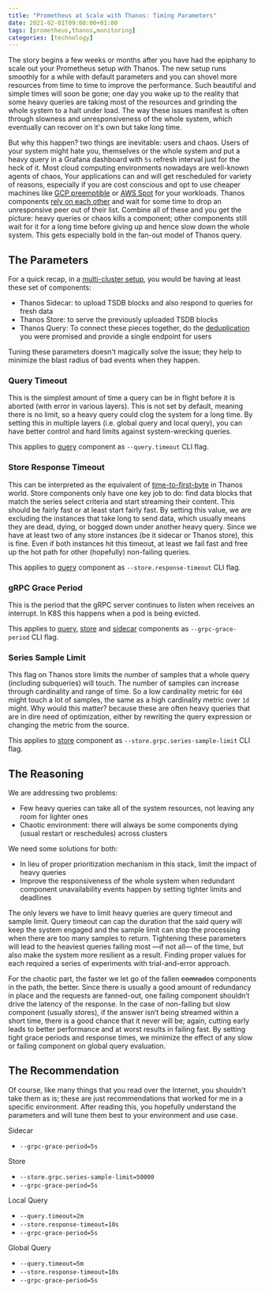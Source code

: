 ```yaml
---
title: "Prometheus at Scale with Thanos: Timing Parameters"
date: 2021-02-01T09:00:00+01:00
tags: [prometheus,thanos,monitoring]
categories: [technology]
---
```


The story begins a few weeks or months after you have had the epiphany to scale out your Prometheus setup with Thanos. The new setup runs smoothly for a while with default parameters and you can shovel more resources from time to time to improve the performance. Such beautiful and simple times will soon be gone; one day you wake up to the reality that some heavy queries are taking most of the resources and grinding the whole system to a halt under load. The way these issues manifest is often through slowness and unresponsiveness of the whole system, which eventually can recover on it's own but take long time.

But why this happen? two things are inevitable: users and chaos. Users of your system might hate you, themselves or the whole system and put a heavy query in a Grafana dashboard with `5s` refresh interval just for the heck of it. Most cloud computing environments nowadays are well-known agents of chaos, Your applications can and will get rescheduled for variety of reasons, especially if you are cost conscious and opt to use cheaper machines like [GCP preemptible](https://cloud.google.com/compute/docs/instances/preemptible) or [AWS Spot](https://aws.amazon.com/ec2/spot/) for your workloads. Thanos components [rely on each other](https://thanos.io/tip/thanos/service-discovery.md/#service-discovery) and wait for some time to drop an unresponsive peer out of their list. Combine all of these and you get the picture: heavy queries or chaos kills a component; other components still wait for it for a long time before giving up and hence slow down the whole system. This gets especially bold in the fan-out model of Thanos query.

## The Parameters

For a quick recap, in a [multi-cluster setup](https://banzaicloud.com/blog/multi-cluster-monitoring/#metric-query-flow), you would be having at least these set of components:

- Thanos Sidecar: to upload TSDB blocks and also respond to queries for fresh data
- Thanos Store: to serve the previously uploaded TSDB blocks
- Thanos Query: To connect these pieces together, do the [deduplication](https://thanos.io/tip/components/query.md/#deduplication) you were promised and provide a single endpoint for users

Tuning these parameters doesn't magically solve the issue; they help to minimize the blast radius of bad events when they happen.

### Query Timeout

This is the simplest amount of time a query can be in flight before it is aborted (with error in various layers). This is not set by default, meaning there is no limit, so a heavy query could clog the system for a long time. By setting this in multiple layers (i.e. global query and local query), you can have better control and hard limits against system-wrecking queries.

This applies to [query](https://thanos.io/tip/components/query.md/#flags) component as `--query.timeout` CLI flag.

### Store Response Timeout

This can be interpreted as the equivalent of [time-to-first-byte](https://en.wikipedia.org/wiki/Time_to_first_byte) in Thanos world. Store components only have one key job to do: find data blocks that match the series select criteria and start streaming their content. This should be fairly fast or at least start fairly fast. By setting this value, we are excluding the instances that take long to send data, which usually means they are dead, dying, or bogged down under another heavy query. Since we have at least two of any store instances (be it sidecar or Thanos store), this is fine. Even if both instances hit this timeout, at least we fail fast and free up the hot path for other (hopefully) non-failing queries.

This applies to [query](https://thanos.io/tip/components/query.md/#flags) component as `--store.response-timeout` CLI flag.

### gRPC Grace Period

This is the period that the gRPC server continues to listen when receives an interrupt. In K8S this happens when a pod is being evicted.

This applies to [query](https://thanos.io/tip/components/query.md/#flags), [store](https://thanos.io/tip/components/store.md/#flags) and [sidecar](https://thanos.io/tip/components/sidecar.md/#flags) components as `--grpc-grace-period` CLI flag.

### Series Sample Limit

This flag on Thanos store limits the number of samples that a whole query (including subqueries) will touch. The number of samples can increase through cardinality and range of time. So a low cardinality metric for `60d` might touch a lot of samples, the same as a high cardinality metric over `1d` might. Why would this matter? because these are often heavy queries that are in dire need of optimization, either by rewriting the query expression or changing the metric from the source.

This applies to [store](https://thanos.io/tip/components/store.md/#flags) component as `--store.grpc.series-sample-limit` CLI flag.

## The Reasoning

We are addressing two problems:

- Few heavy queries can take all of the system resources, not leaving any room for lighter ones
- Chaotic environment: there will always be some components dying (usual restart or reschedules) across clusters

We need some solutions for both:

- In lieu of proper prioritization mechanism in this stack, limit the impact of heavy queries
- Improve the responsiveness of the whole system when redundant component unavailability events happen by setting tighter limits and deadlines

The only levers we have to limit heavy queries are query timeout and sample limit. Query timeout can cap the duration that the said query will keep the system engaged and the sample limit can stop the processing when there are too many samples to return. Tightening these parameters will lead to the heaviest queries failing most —if not all— of the time, but also make the system more resilient as a result. Finding proper values for each required a series of experiments with trial-and-error approach.

For the chaotic part, the faster we let go of the fallen ~~comrades~~ components in the path, the better. Since there is usually a good amount of redundancy in place and the requests are fanned-out, one failing component shouldn’t drive the latency of the response. In the case of non-failing but slow component (usually stores), if the answer isn’t being streamed within a short time, there is a good chance that it never will be; again, cutting early leads to better performance and at worst results in failing fast. By setting tight grace periods and response times, we minimize the effect of any slow or failing component on global query evaluation.

## The Recommendation

Of course, like many things that you read over the Internet, you shouldn't take them as is; these are just recommendations that worked for me in a specific environment. After reading this, you hopefully understand the parameters and will tune them best to your environment and use case.

Sidecar

- `--grpc-grace-period=5s`

Store

- `--store.grpc.series-sample-limit=50000`
- `--grpc-grace-period=5s`

Local Query

- `--query.timeout=2m`
- `--store.response-timeout=10s`
- `--grpc-grace-period=5s`

Global Query

- `--query.timeout=5m`
- `--store.response-timeout=10s`
- `--grpc-grace-period=5s`
